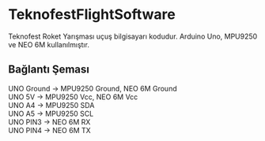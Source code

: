 # TeknofestFlightSoftware
Teknofest Roket Yarışması uçuş bilgisayarı kodudur. Arduino Uno, MPU9250 ve NEO 6M kullanılmıştır.
## Bağlantı Şeması
UNO Ground -> MPU9250 Ground, NEO 6M Ground  
UNO 5V     -> MPU9250 Vcc, NEO 6M Vcc  
UNO A4     -> MPU9250 SDA  
UNO A5     -> MPU9250 SCL  
UNO PIN3   -> NEO 6M RX  
UNO PIN4   -> NEO 6M TX  
